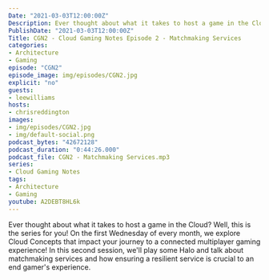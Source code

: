 ```yaml
---
Date: "2021-03-03T12:00:00Z"
Description: Ever thought about what it takes to host a game in the Cloud? Well, this is the series for you! On the first Wednesday of every month, we explore Cloud Concepts that impact your journey to a connected multiplayer gaming experience! In this second session, we'll play some Halo and talk about matchmaking services and how ensuring a resilient service is crucial to an end gamer's experience.
PublishDate: "2021-03-03T12:00:00Z"
Title: CGN2 - Cloud Gaming Notes Episode 2 - Matchmaking Services
categories:
- Architecture
- Gaming
episode: "CGN2"
episode_image: img/episodes/CGN2.jpg
explicit: "no"
guests:
- leewilliams
hosts:
- chrisreddington
images:
- img/episodes/CGN2.jpg
- img/default-social.png
podcast_bytes: "42672128"
podcast_duration: "0:44:26.000"
podcast_file: CGN2 - Matchmaking Services.mp3
series:
- Cloud Gaming Notes
tags:
- Architecture
- Gaming
youtube: A2DEBT8HL6k
---
```

Ever thought about what it takes to host a game in the Cloud? Well, this is the series for you! On the first Wednesday of every month, we explore Cloud Concepts that impact your journey to a connected multiplayer gaming experience! In this second session, we'll play some Halo and talk about matchmaking services and how ensuring a resilient service is crucial to an end gamer's experience.
